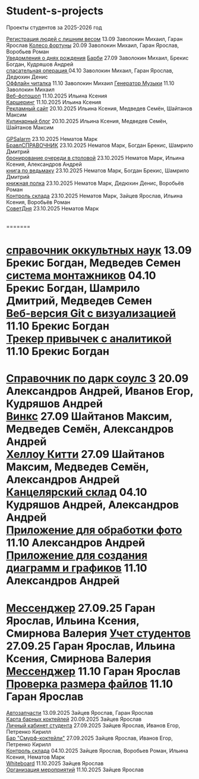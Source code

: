 # Student-s-projects
Проекты студентов за 2025-2026 год

[Регистрация людей с лишним весом](https://github.com/Sunder32/ASSADSAD) 13.09  Заволокин Михаил, Гаран Ярослав
[Колесо фортуны](https://github.com/Sunder32/fortuna) 20.09 Заволокин Михаил, Гаран Ярослав, Воробьев Роман  
[Уведомления о днях рождения](https://github.com/Sunder32/YvedDr) [Барби](https://github.com/Sunder32/BarbE) 27.09 Заволокин Михаил, Брекис Богдан, Кудряшов Андрей  
[спасательная операция ](https://github.com/Sunder32/BoshBash) 04.10 Заволокин Михаил, Гаран Ярослав, Дедюхин Денис   
[Оффлайн читалка](https://github.com/Sunder32/Kniga) 11.10 Заволокин Михаил
[Генератор Музыки](https://github.com/Sunder32/Music) 11.10 Заволокин Михаил
<br>
[Веб-фотошоп](https://github.com/Hioka3/webphotoshop) 11.10.2025 Ильина Ксения <br>
[Каршеринг](https://github.com/Hioka3/carshering) 11.10.2025 Ильина Ксения <br>
[Рекламный сайт](https://github.com/Hioka3/coffim-sales-website) 20.10.2025 Ильина Ксения, Медведев Семён, Шайтанов Максим <br>
[Кулинарный блог](https://github.com/Hioka3/culinary-blog) 20.10.2025 Ильина Ксения, Медведев Семён, Шайтанов Максим <br>

[GPSalarm](https://github.com/nematovmark5-lgtm/GPSalarm.git) 23.10.2025 Нематов Марк<br>
[БравлСПРАВОЧНИК](https://github.com/nematovmark5-lgtm/BravlSpravochnic.git) 23.10.2025 Нематов Марк, Богдан Брекис, Шамрило Дмитрий<br>
[бронирование очереди в столовой](https://github.com/nematovmark5-lgtm/OcheredStolovoy.git) 23.10.2025 Нематов Марк, Ильина Ксения, Александров Андрей<br>
[книга по ведьмаку](https://github.com/nematovmark5-lgtm/BooksVedmak.git) 23.10.2025 Нематов Марк, Богдан Брекис, Шамрило Дмитрий<br>
[книжная полка](https://github.com/nematovmark5-lgtm/booksPOLKA.git) 23.10.2025 Нематов Марк, Дедюхин Денис, Воробьёв Роман<br>
[Контроль склада](https://github.com/nematovmark5-lgtm/KontrolSklada.git) 23.10.2025 Нематов Марк, Зайцев Ярослав, Ильина Ксения, Воробьёв Роман<br>
[СоветДня](https://github.com/nematovmark5-lgtm/SovetDny.git) 23.10.2025 Нематов Марк<br><br>

=======

[справочник оккультных наук](https://github.com/BrekisBog/Okult.git) 13.09  Брекис Богдан, Медведев Семен<br>
[система монтажников](https://github.com/BrekisBog/Montag.git) 04.10 Брекис Богдан, Шамрило Дмитрий, Медведев Семен<br>
[Веб-версия Git с визуализацией](https://github.com/BrekisBog/Vetochka.git) 11.10 Брекис Богдан<br>
[Трекер привычек с аналитикой](https://github.com/BrekisBog/treker.git) 11.10 Брекис Богдан<br>
=======

[Cправочник по дарк соулс 3](https://github.com/Freez0n/dark-souls-3-handbook) 20.09 Александров Андрей, Иванов Егор, Кудряшов Андрей<br>
[Винкс](https://github.com/Freez0n/winx) 27.09 Шайтанов Максим, Медведев Семён, Александров Андрей<br>
[Хеллоу Китти](https://github.com/Freez0n/hello_kitty) 27.09 Шайтанов Максим, Медведев Семён, Александров Андрей<br>
[Канцелярский склад](https://github.com/Freez0n/Warehouse) 04.10 Кудряшов Андрей, Александров Андрей<br>
[Приложение для обработки фото](https://github.com/Freez0n/PhotoFilterApp) 11.10 Александров Андрей<br>
[Приложение для создания диаграмм и графиков](https://github.com/Freez0n/chart) 11.10 Александров Андрей<br>
=======

[Мессенджер](https://github.com/Yarikttyui/Pink-Talk) 27.09.25 Гаран Ярослав, Ильина Ксения, Смирнова Валерия
[Учет студентов](https://github.com/Yarikttyui/Aurum-Campus) 27.09.25 Гаран Ярослав, Ильина Ксения, Смирнова Валерия
[Мессенджер](https://github.com/Yarikttyui/messsikq) 11.10 Гаран Ярослав
[Проверка размера файлов](https://github.com/Yarikttyui/analiz) 11.10 Гаран Ярослав
=======
[Автозапчасти](https://github.com/RifitGG/AutoPartsSuite) 13.09.2025 Зайцев Ярослав, Гаран Ярослав <br>
[Карта барных коктейлей](https://github.com/RifitGG/CocatilMap) 20.09.2025 Зайцев Ярослав <br>
[Личный кабинет студента](https://github.com/RifitGG/StudentProfile) 27.09.2025 Зайцев Ярослав, Иванов Егор, Петренко Кирилл <br>
[Бар "Смурф-коктейли"](https://github.com/RifitGG/SmurfBar) 27.09.2025 Зайцев Ярослав, Иванов Егор, Петренко Кирилл <br>
[Контроль склада](https://github.com/RifitGG/Warehouse_System) 04.10.2025 Зайцев Ярослав, Воробьев Роман, Ильина Ксения, Нематов Марк <br>
[Whiteboard](https://github.com/RifitGG/BlankSheet) 11.10.2025 Зайцев Ярослав <br>
[Организация мероприятий](https://github.com/RifitGG/EventPro) 11.10.2025 Зайцев Ярослав <br>

